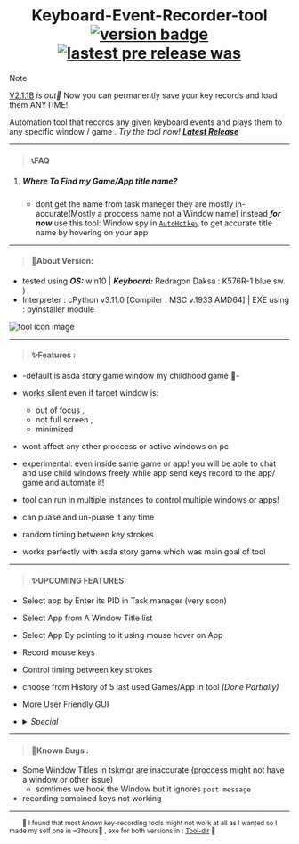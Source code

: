  # <center> Keyboard-Event-Recorder-tool  [![version badge](https://img.shields.io/badge/v2.1.1B-green?logo=github)](https://github.com/orsnaro/Keyboard-Event-Recorder-tool/releases/tag/v2.1.1B)  [![lastest pre release was](https://img.shields.io/github/release-date-pre/orsnaro/Keyboard-Event-Recorder-tool?label=latest%20release&color=9332af)](https://github.com/orsnaro/Keyboard-Event-Recorder-tool/releases/latest)

> [!NOTE]  
> [V2.1.1B](https://github.com/orsnaro/Keyboard-Event-Recorder-tool/releases/tag/v2.1.1B) _is out🚀_ Now you can permanently save your key records and load them ANYTIME!
 
Automation tool that records any given keyboard events 
  and plays them to any specific window / game  .  _Try the tool now!_ ***[Latest Release](https://github.com/orsnaro/Keyboard-Event-Recorder-tool/releases/latest)***
	
---
> #### **📞FAQ**

1) ##### _Where To Find my Game/App title name?_
	* dont get the name from task maneger they are mostly in-accurate(Mostly a proccess name  not a Window name) instead  ***for now***   use this tool: Window spy in [`AutoHotkey`](https://www.autohotkey.com/)
	to get accurate title name  by hovering on your app
  
  ----
  
  > #### **📣About Version:**
  
   * tested using ***OS:*** win10 | ***Keyboard:*** Redragon Daksa : K576R-1 blue sw. )
   * Interpreter : cPython  v3.11.0 [Compiler : MSC v.1933 AMD64]	 |	EXE using : pyinstaller module
	

![tool icon image](./KeyRec.ico)

----

> #### **✨Features :**

* -default is asda story game window my childhood game 💙- 

* works silent even if target window is:
  - out of focus ,
  - not full screen , 
  - minimized  

* wont affect any other proccess or active windows  on pc 

* experimental: even inside same game or app! you will be able to chat  and use child windows freely  while app send keys record to the app/ game and automate it! 

* tool can run in multiple instances to control multiple windows or apps!

* can puase and un-puase it  any time

* random timing between key strokes 

* works perfectly with asda story game which was main goal of tool 

-----

> #### **✨UPCOMING FEATURES:**

* Select app by Enter its PID in Task manager (very soon)
* Select App from A Window Title list
* Select App By pointing to it using mouse hover on App
* Record mouse keys
* Control timing between key strokes 
* choose from History of 5 last used Games/App in tool *(Done Partially)*
* More User Friendly GUI 
* <details>
	<summary><em>  Special </em> </summary>
	
  for Asda Story game => track adreesses of gold / exp /hp/mp/ items ) to automate tasks more accuratly
 </details> 
	
----
	
> #### **🐞Known Bugs :**

* Some Window Titles in tskmgr are inaccurate  (proccess might not have a window or other issue)
	- somtimes we hook the Window but it ignores `post message `
* recording combined keys not working


----
  <sub> &emsp;&emsp;📍 I found that most _known_ key-recording tools might  not work at all as I wanted so I made my self one in ~3hours💙 , exe for both versions in : [Tool-dir](https://github.com/orsnaro/Keyboard-Event-Recorder-tool/tree/master/KeyRec-tool/)  📍 &emsp; </sub> 
